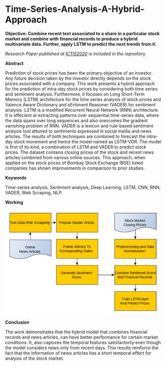 # Time-Series-Analysis-A-Hybrid-Approach

**Objective: Combine recent text associated to a share in a particular stock market and combine with financial records to produce a hybrid multivariate data. Further, apply LSTM to predict the next trends from it.**

*Research Paper published at [ICTIS2020](https://ictis.in/) is included in the repository.*

**Abstract** 

Prediction of stock prices has been the primary objective of
an investor. Any future decision taken by the investor directly depends
on the stock prices associated with a company. This work presents a hybrid
approach for the prediction of intra-day stock prices by considering
both time series and sentiment analysis. Furthermore, it focuses on Long
Short-Term Memory (LSTM) architecture for the time series analysis
of stock prices and Valence Aware Dictionary and sEntiment Reasoner
(VADER) for sentiment analysis. LSTM is a modified Recurrent Neural
Network (RNN) architecture. It is effecient at extracting patterns over sequential
time-series data, where the data spans over long sequences and
also overcomes the gradient vanishing problem of RNN. VADER is a
lexicon and rule-based sentiment analysis tool attuned to sentiments expressed
in social media and news articles. The results of both techniques
are combined to forecast the intra-day stock movement and hence the
model named as LSTM-VDR. The model is first of its kind, a combination
of LSTM and VADER to predict stock prices. The dataset contains
closing prices of the stock and recent news articles combined from various
online sources. This approach, when applied on the stock prices of Bombay
Stock Exchange (BSE) listed companies has shown improvements in
comparison to prior studies.

**Keywords** 

Time-series analysis, Sentiment analysis, Deep Learning,
LSTM, CNN, RNN, VADER, Web Scraping, NLP.

**Working**

<img src="https://github.com/Duttabhi/Time-Series-Analysis-A-Hybrid-Approach/blob/master/flow%20diagram.png" width=500>

**Conclusion**


The work demonstrates that the hybrid model that combines financial records
and news articles, can have better performance for certain market conditions.
It, also captures the temporal features satisfactorily even though the model considers
news only from recent days. This results reinforce the fact that the information
of news articles has a short temporal effect for analysis of the stock
market.
